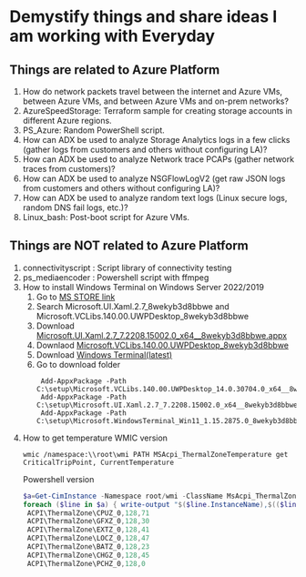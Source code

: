 # Demystify things and share ideas I am working with Everyday

## Things are related to Azure Platform 

1. How do network packets travel between the internet and Azure VMs, between Azure VMs, and between Azure VMs and on-prem networks? 
1. AzureSpeedStorage: Terraform sample for creating storage accounts in different Azure regions. 
1. PS_Azure: Random PowerShell script. 
1. How can ADX be used to analyze Storage Analytics logs in a few clicks (gather logs from customers and others without configuring LA)? 
1. How can ADX be used to analyze Network trace PCAPs (gather network traces from customers)? 
1. How can ADX be used to analyze NSGFlowLogV2 (get raw JSON logs from customers and others without configuring LA)?
1. How can ADX be used to analyze random text logs (Linux secure logs, random DNS fail logs, etc.)?
1. Linux_bash: Post-boot script for Azure VMs.

## Things are NOT related to Azure Platform 

1. connectivityscript : Script library of connectivity testing
1. ps_mediaencoder : Powershell script with ffmpeg 
1. How to install Windows Terminal on Windows Server 2022/2019
   1. Go to [MS STORE link](https://store.rg-adguard.net/)
   1. Search Microsoft.UI.Xaml.2.7_8wekyb3d8bbwe and Microsoft.VCLibs.140.00.UWPDesktop_8wekyb3d8bbwe
   1. Download [Microsoft.UI.Xaml.2.7_7.2208.15002.0_x64__8wekyb3d8bbwe.appx](http://tlu.dl.delivery.mp.microsoft.com/filestreamingservice/files/cadae296-3389-40c2-b927-605f7b399b78?P1=1670124102&P2=404&P3=2&P4=erd0dYktWppM%2bMNpZjs1V%2btMPjunra8%2fvJmZxF1JM%2fxzw4z13btHtNBd7iXtcMXfUkn%2bqn8ucAVX0oXyjjIqOw%3d%3d)
   1. Downlaod [Microsoft.VCLibs.140.00.UWPDesktop_8wekyb3d8bbwe](http://tlu.dl.delivery.mp.microsoft.com/filestreamingservice/files/8a26c76e-5a63-42d5-9f7d-df053c273363?P1=1670124447&P2=404&P3=2&P4=SOgVXaRGFTkCWtPYEwF6eXQpfKSIOAjRs%2fQotvgUTkTYMgooAxXVu0P8UWsKEWpMlhln5s6BwkIIlM7sdle5ew%3d%3d)
   1. Download [Windows Terminal(latest)](https://github.com/microsoft/terminal/releases?WT.mc_id=modinfra-26926-thmaure)
   1. Go to download folder 
      ```
       Add-AppxPackage -Path C:\setup\Microsoft.VCLibs.140.00.UWPDesktop_14.0.30704.0_x64__8wekyb3d8bbwe.Appx
       Add-AppxPackage -Path C:\setup\Microsoft.UI.Xaml.2.7_7.2208.15002.0_x64__8wekyb3d8bbwe.Appx
       Add-AppxPackage -Path C:\setup\Microsoft.WindowsTerminal_Win11_1.15.2875.0_8wekyb3d8bbwe.msixbundle
      ```
1. How to get temperature 
   WMIC version
   ```dos
   wmic /namespace:\\root\wmi PATH MSAcpi_ThermalZoneTemperature get CriticalTripPoint, CurrentTemperature
   ```
   Powershell version
   ```powershell
   $a=Get-CimInstance -Namespace root/wmi -ClassName MsAcpi_ThermalZoneTemperature | select CriticalTripPoint, CurrentTemperature , InstanceName
   foreach ($line in $a) { write-output "$($line.InstanceName),$(($line.CriticalTripPoint-2732)/10),$(($line.CurrentTemperature-2732)/10)"}
    ACPI\ThermalZone\CPUZ_0,128,71
    ACPI\ThermalZone\GFXZ_0,128,30
    ACPI\ThermalZone\EXTZ_0,128,41
    ACPI\ThermalZone\LOCZ_0,128,47
    ACPI\ThermalZone\BATZ_0,128,23
    ACPI\ThermalZone\CHGZ_0,128,45
    ACPI\ThermalZone\PCHZ_0,128,0
   ```




